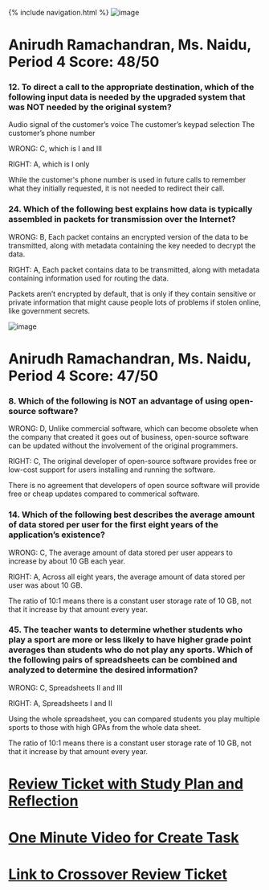 {% include navigation.html %}
![image](https://user-images.githubusercontent.com/89223726/164283923-bd47635b-f369-4c4d-a51f-f28751f551d2.png)
# Anirudh Ramachandran, Ms. Naidu, Period 4 Score: 48/50

### 12. To direct a call to the appropriate destination, which of the following input data is needed by the upgraded system that was NOT needed by the original system?
Audio signal of the customer’s voice
The customer’s keypad selection
The customer’s phone number
 
WRONG: C, which is I and III
 
RIGHT: A, which is I only 
 
While the customer's phone number is used in future calls to remember what they initially requested, it is not needed to redirect their call.
 
### 24. Which of the following best explains how data is typically assembled in packets for transmission over the Internet?
 
WRONG: B, Each packet contains an encrypted version of the data to be transmitted, along with metadata containing the key needed to decrypt the data.
 
RIGHT: A, Each packet contains data to be transmitted, along with metadata containing information used for routing the data.
 
Packets aren’t encrypted by default, that is only if they contain sensitive or private information that might cause people lots of problems if stolen online, like government secrets.

![image](https://user-images.githubusercontent.com/89223726/164543624-fe8799ce-41bf-47c7-80ab-0d1f2bcf3dd0.png)
# Anirudh Ramachandran, Ms. Naidu, Period 4 Score: 47/50

### 8. Which of the following is NOT an advantage of using open-source software?
 
WRONG: D, Unlike commercial software, which can become obsolete when the company that created it goes out of business, open-source software can be updated without the involvement of the original programmers.
 
RIGHT: C, The original developer of open-source software provides free or low-cost support for users installing and running the software.

There is no agreement that developers of open source software will provide free or cheap updates compared to commerical software.
 
### 14. Which of the following best describes the average amount of data stored per user for the first eight years of the application’s existence?
 
WRONG: C, The average amount of data stored per user appears to increase by about 10 GB each year.
 
RIGHT: A, Across all eight years, the average amount of data stored per user was about 10 GB.
 
The ratio of 10:1 means there is a constant user storage rate of 10 GB, not that it increase by that amount every year.

### 45. The teacher wants to determine whether students who play a sport are more or less likely to have higher grade point averages than students who do not play any sports. Which of the following pairs of spreadsheets can be combined and analyzed to determine the desired information?
 
WRONG: C, Spreadsheets II and III
 
RIGHT: A, Spreadsheets I and II

Using the whole spreadsheet, you can compared students you play multiple sports to those with high GPAs from the whole data sheet.
 
The ratio of 10:1 means there is a constant user storage rate of 10 GB, not that it increase by that amount every year.

# [Review Ticket with Study Plan and Reflection](https://github.com/Anirudh123nasty/ARTri3/projects/1#card-80783193)
# [One Minute Video for Create Task](https://www.kapwing.com/videos/62646bb9256e2200ea2e4cf7)
# [Link to Crossover Review Ticket](https://github.com/Anirudh123nasty/ARTri3/projects/1#card-81031052) 
